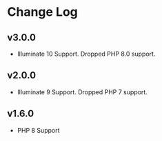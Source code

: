# Change Log

## v3.0.0
- Illuminate 10 Support. Dropped PHP 8.0 support.

## v2.0.0
- Illuminate 9 Support. Dropped PHP 7 support.

## v1.6.0
- PHP 8 Support
